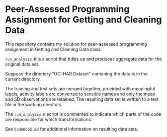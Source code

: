 Peer-Assessed Programming Assignment for Getting and Cleaning Data
==================

This repository contains my solution for peer-assessed programming assignment in Getting and Cleaning Data class.

`run_analysis.R` is a script that tidies up and produces aggregate data for the original data set.

Suppose the directory "UCI HAR Dataset" contaning the data is in the current directory. 

The training and test sets are merged together, provided with meaningful labels, activity labels are converted to sensible names and only the mean and SD observations are retained. The resulting data set is written to a text file in the working directory.

The `run_analysis.R` script is commented to indicate which parts of the code are responsible for which transformations. 

See `CodeBook.md` for additional information on resulting data sets.



